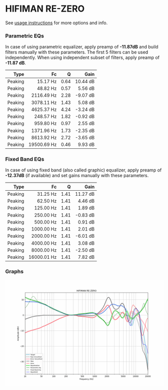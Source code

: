 # HIFIMAN RE-ZERO
See [usage instructions](https://github.com/jaakkopasanen/AutoEq#usage) for more options and info.

### Parametric EQs
In case of using parametric equalizer, apply preamp of **-11.87dB** and build filters manually
with these parameters. The first 5 filters can be used independently.
When using independent subset of filters, apply preamp of **-11.87 dB**.

| Type    | Fc          |    Q | Gain     |
|--------:|------------:|-----:|---------:|
| Peaking | 15.17 Hz    | 0.64 | 10.44 dB |
| Peaking | 48.82 Hz    | 0.57 | 5.56 dB  |
| Peaking | 2116.49 Hz  | 2.28 | -9.07 dB |
| Peaking | 3078.11 Hz  | 1.43 | 5.08 dB  |
| Peaking | 4625.37 Hz  | 4.24 | -3.24 dB |
| Peaking | 248.57 Hz   | 1.82 | -0.92 dB |
| Peaking | 959.80 Hz   | 0.97 | 2.55 dB  |
| Peaking | 1371.96 Hz  | 1.73 | -2.35 dB |
| Peaking | 8613.92 Hz  | 2.72 | -3.65 dB |
| Peaking | 19500.69 Hz | 0.46 | 9.93 dB  |

### Fixed Band EQs
In case of using fixed band (also called graphic) equalizer, apply preamp of **-12.37dB**
(if available) and set gains manually with these parameters.

| Type    | Fc          |    Q | Gain     |
|--------:|------------:|-----:|---------:|
| Peaking | 31.25 Hz    | 1.41 | 11.27 dB |
| Peaking | 62.50 Hz    | 1.41 | 4.46 dB  |
| Peaking | 125.00 Hz   | 1.41 | 1.89 dB  |
| Peaking | 250.00 Hz   | 1.41 | -0.83 dB |
| Peaking | 500.00 Hz   | 1.41 | 0.91 dB  |
| Peaking | 1000.00 Hz  | 1.41 | 2.01 dB  |
| Peaking | 2000.00 Hz  | 1.41 | -6.01 dB |
| Peaking | 4000.00 Hz  | 1.41 | 3.08 dB  |
| Peaking | 8000.00 Hz  | 1.41 | -2.50 dB |
| Peaking | 16000.01 Hz | 1.41 | 7.82 dB  |

### Graphs
![](./HIFIMAN%20RE-ZERO.png)